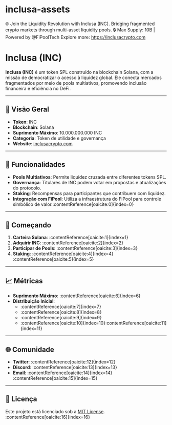 # inclusa-assets

🌐 Join the Liquidity Revolution with Inclusa (INC).
Bridging fragmented crypto markets through multi-asset liquidity pools.
🔒 Max Supply: 10B | Powered by @FiPoolTech
Explore more: https://inclusacrypto.com

# Inclusa (INC)

**Inclusa (INC)** é um token SPL construído na blockchain Solana, com a missão de democratizar o acesso à liquidez global. Ele conecta mercados fragmentados por meio de pools multiativos, promovendo inclusão financeira e eficiência no DeFi.

---

## 🔹 Visão Geral

- **Token**: INC
- **Blockchain**: Solana
- **Suprimento Máximo**: 10.000.000.000 INC
- **Categoria**: Token de utilidade e governança
- **Website**: [inclusacrypto.com](https://inclusacrypto.com)

---

## 🧩 Funcionalidades

- **Pools Multiativos**: Permite liquidez cruzada entre diferentes tokens SPL.
- **Governança**: Titulares de INC podem votar em propostas e atualizações do protocolo.
- **Staking**: Recompensas para participantes que contribuem com liquidez.
- **Integração com FiPool**: Utiliza a infraestrutura do FiPool para controle simbólico de valor.&#8203;:contentReference[oaicite:0]{index=0}

---

## 🚀 Começando

1. **Carteira Solana**: :contentReference[oaicite:1]{index=1}
2. **Adquirir INC**: :contentReference[oaicite:2]{index=2}
3. **Participar de Pools**: :contentReference[oaicite:3]{index=3}
4. **Staking**: :contentReference[oaicite:4]{index=4}&#8203;:contentReference[oaicite:5]{index=5}

---

## 📈 Métricas

- **Suprimento Máximo**: :contentReference[oaicite:6]{index=6}
- **Distribuição Inicial**:
  - :contentReference[oaicite:7]{index=7}
  - :contentReference[oaicite:8]{index=8}
  - :contentReference[oaicite:9]{index=9}
  - :contentReference[oaicite:10]{index=10}&#8203;:contentReference[oaicite:11]{index=11}

---

## 🌐 Comunidade

- **Twitter**: :contentReference[oaicite:12]{index=12}
- **Discord**: :contentReference[oaicite:13]{index=13}
- **Email**: :contentReference[oaicite:14]{index=14}&#8203;:contentReference[oaicite:15]{index=15}

---

## 📜 Licença

Este projeto está licenciado sob a [MIT License](LICENSE).&#8203;:contentReference[oaicite:16]{index=16}
